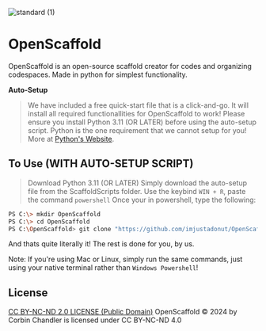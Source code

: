 ![standard (1)](https://github.com/user-attachments/assets/8d1645d1-59d9-4d3a-9dc8-0ff2aed49d1d)


# OpenScaffold
OpenScaffold is an open-source scaffold creator for codes and organizing codespaces. Made in python for simplest functionality.

**Auto-Setup**
> We have included a free quick-start file that is a click-and-go. It will install all required functionallities for OpenScaffold to work!
> Please ensure you install Python 3.11 (OR LATER) before using the auto-setup script. Python is the one requirement that we cannot setup for you!
> More at [Python's Website](https://www.python.org/downloads/).

## To Use (WITH AUTO-SETUP SCRIPT)
> Download Python 3.11 (OR LATER)
> Simply download the auto-setup file from the ScaffoldScripts folder.
> Use the keybind `WIN + R`, paste the command `powershell`
> Once your in powershell, type the following:
```bash
PS C:\> mkdir OpenScaffold
PS C:\> cd OpenScaffold
PS C:\OpenScaffold> git clone "https://github.com/imjustadonut/OpenScaffold/main" ./
```
And thats quite literally it! The rest is done for you, by us.

Note: If you're using Mac or Linux, simply run the same commands, just using your native terminal rather than `Windows Powershell`!

## License

[CC BY-NC-ND 2.0 LICENSE (Public Domain)]([LICENSE.md](https://creativecommons.org/licenses/by-nc-nd/4.0/))
OpenScaffold © 2024 by Corbin Chandler is licensed under CC BY-NC-ND 4.0
